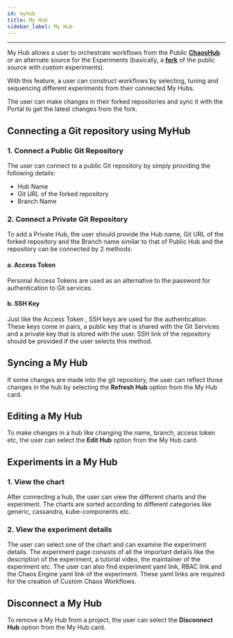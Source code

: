 ```yaml
---
id: myhub
title: My Hub
sidebar_label: My Hub
---
```


---
My Hub allows a user to orchestrate workflows from the Public **[ChaosHub](http://hub.litmuschaos.io/)** or an alternate source for the Experiments (basically, a **[fork](https://github.com/litmuschaos/chaos-charts)** of the public source with custom experiments).

With this feature, a user can construct workflows by selecting, tuning and sequencing different experiments from their connected My Hubs.

The user can make changes in their forked repositories and sync it with the Portal to get the latest changes from the fork.

## Connecting a Git repository using MyHub
### 1. Connect a Public Git Repository

The user can connect to a public Git repository by simply providing the following details:
- Hub Name 
- Git URL of the forked repository
- Branch Name 

### 2. Connect a Private Git Repository

To add a Private Hub, the user should provide the Hub name, Git URL of the forked repository and the Branch name similar to that of Public Hub and the repository can be connected by 2 methods:

#### a. Access Token
Personal Access Tokens are used as an alternative to the password for authentication to Git services. 

#### b. SSH Key
Just like the Access Token , SSH keys are used for the authentication. These keys come in pairs, a public key that is shared with the Git Services and a private key that is stored with the user. 
SSH link of the repository should be provided if the user selects this method.

## Syncing a My Hub 
If some changes are made into the git repository, the user can reflect those changes in the hub by selecting the **Refresh Hub** option from the My Hub card.

## Editing a My Hub
To make changes in a hub like changing the name, branch, access token etc, the user can select the **Edit Hub** option from the My Hub card.

## Experiments in a My Hub
### 1. View the chart
After connecting a hub, the user can view the different charts and the experiment. The charts are sorted according to different categories like generic, cassandra, kube-components etc.

### 2. View the experiment details
The user can select one of the chart and can examine the experiment details.
The experiment page consists of all the important details like the description of the experiment, a tutorial video, the maintainer of the experiment etc.
The user can also find experiment yaml link, RBAC link and the Chaos Engine yaml link of the experiment.
These yaml links are required for the creation of Custom Chaos Workflows.

## Disconnect a My Hub
To remove a My Hub from a project, the user can select the **Disconnect Hub** option from the My Hub card. 

